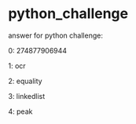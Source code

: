 # python_challenge

answer for python challenge:

0: 274877906944

1: ocr

2: equality

3: linkedlist

4: peak

